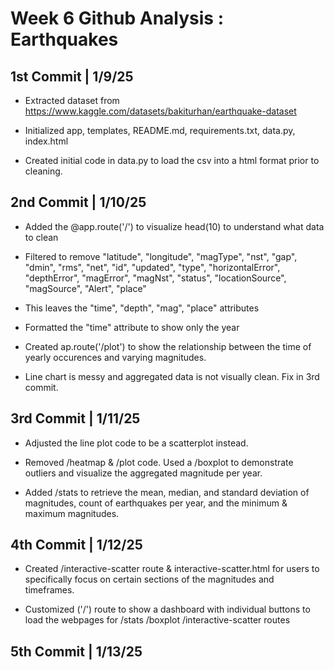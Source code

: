 # Week 6 Github Analysis : Earthquakes

## 1st Commit | 1/9/25

- Extracted dataset from https://www.kaggle.com/datasets/bakiturhan/earthquake-dataset

- Initialized app, templates, README.md, requirements.txt, data.py, index.html

- Created initial code in data.py to load the csv into a html format prior to cleaning.

## 2nd Commit | 1/10/25

- Added the @app.route('/') to visualize head(10) to understand what data to clean

- Filtered to remove "latitude", "longitude",  "magType", "nst", "gap", "dmin", "rms", "net", "id", "updated", "type", "horizontalError", "depthError", "magError", "magNst", "status", "locationSource", "magSource", "Alert", "place"

- This leaves the "time", "depth", "mag", "place" attributes

- Formatted the "time" attribute to show only the year

- Created ap.route('/plot') to show the relationship between the time of yearly occurences and varying magnitudes.

- Line chart is messy and aggregated data is not visually clean. Fix in 3rd commit.

## 3rd Commit | 1/11/25

- Adjusted the line plot code to be a scatterplot instead.

- Removed /heatmap & /plot code. Used a /boxplot to demonstrate outliers and visualize the aggregated magnitude per year.

- Added /stats to retrieve the mean, median, and standard deviation of magnitudes, count of earthquakes per year, and the minimum & maximum magnitudes.

## 4th Commit | 1/12/25

- Created /interactive-scatter route & interactive-scatter.html for users to specifically focus on certain sections of the magnitudes and timeframes.

- Customized ('/') route to show a dashboard with individual buttons to load the webpages for /stats /boxplot /interactive-scatter routes

## 5th Commit | 1/13/25